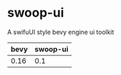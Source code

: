 # swoop-ui
A swifuUI style bevy engine ui toolkit

| bevy  | swoop-ui |
|-------|----------|
| 0.16  | 0.1      |
